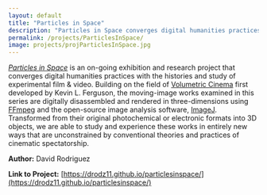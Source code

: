 ```yaml
---
layout: default
title: "Particles in Space"
description: "Particles in Space converges digital humanities practices with the histories and study of experimental film & video"
permalink: /projects/ParticlesInSpace/
image: projects/projParticlesInSpace.jpg
---
```


[*Particles in Space*](https://drodz11.github.io/particlesinspace/) is an on-going exhibition and research project that converges digital humanities practices with the histories and study of experimental film & video. Building on the field of [Volumetric Cinema](https://dhdebates.gc.cuny.edu/read/untitled-f2acf72c-a469-49d8-be35-67f9ac1e3a60/section/a214af4f-2d31-4967-8686-738987c02ddf) first developed by Kevin L. Ferguson, the moving-image works examined in this series are digitally disassembled and rendered in three-dimensions using [FFmpeg](https://ffmpeg.org/) and the open-source image analysis software, [ImageJ](https://imagej.net/Welcome). Transformed from their original photochemical or electronic formats into 3D objects, we are able to study and experience these works in entirely new ways that are unconstrained by conventional theories and practices of cinematic spectatorship.

**Author:** David Rodriguez

**Link to Project:** [https://drodz11.github.io/particlesinspace/](https://drodz11.github.io/particlesinspace/)
